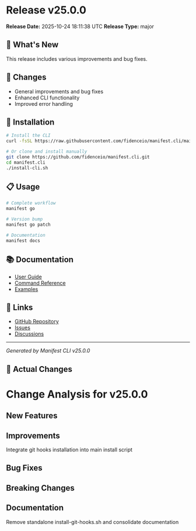 # Release v25.0.0

**Release Date:** 2025-10-24 18:11:38 UTC
**Release Type:** major

## 🎯 What's New

This release includes various improvements and bug fixes.

## 🔧 Changes

- General improvements and bug fixes
- Enhanced CLI functionality
- Improved error handling

## 🚀 Installation

```bash
# Install the CLI
curl -fsSL https://raw.githubusercontent.com/fidenceio/manifest.cli/main/install-cli.sh | bash

# Or clone and install manually
git clone https://github.com/fidenceio/manifest.cli.git
cd manifest.cli
./install-cli.sh
```

## 📋 Usage

```bash
# Complete workflow
manifest go

# Version bump
manifest go patch

# Documentation
manifest docs
```

## 📚 Documentation

- [User Guide](docs/USER_GUIDE.md)
- [Command Reference](docs/COMMAND_REFERENCE.md)
- [Examples](docs/EXAMPLES.md)

## 🔗 Links

- [GitHub Repository](https://github.com/fidenceio/fidenceio.manifest.cli)
- [Issues](https://github.com/fidenceio/fidenceio.manifest.cli/issues)
- [Discussions](https://github.com/fidenceio/fidenceio.manifest.cli/discussions)

---
*Generated by Manifest CLI v25.0.0*

## 🔧 Actual Changes

# Change Analysis for v25.0.0

## New Features

## Improvements
Integrate git hooks installation into main install script

## Bug Fixes

## Breaking Changes

## Documentation
Remove standalone install-git-hooks.sh and consolidate documentation
